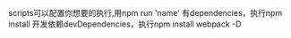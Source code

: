 scripts可以配置你想要的执行,用npm run 'name'
有dependencies，执行npm install
开发依赖devDependencies，执行npm install webpack -D